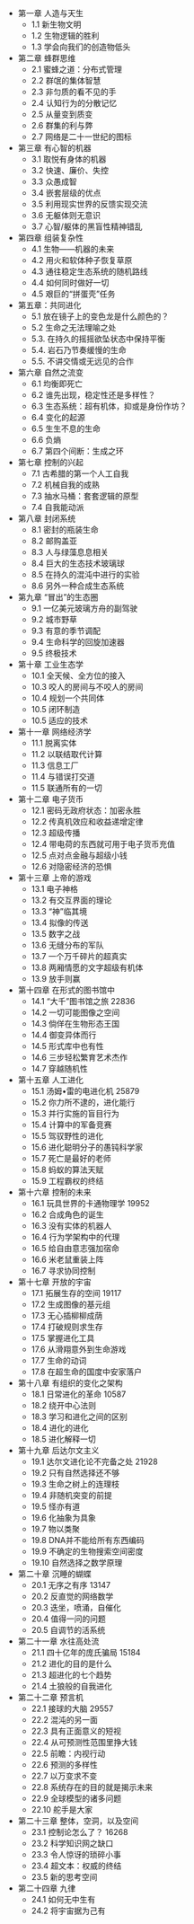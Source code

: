 -   第一章 人造与天生
    -   1.1 新生物文明
    -   1.2 生物逻辑的胜利
    -   1.3 学会向我们的创造物低头
-   第二章 蜂群思维
    -   2.1 蜜蜂之道：分布式管理
    -   2.2 群氓的集体智慧
    -   2.3 非匀质的看不见的手
    -   2.4 认知行为的分散记忆
    -   2.5 从量变到质变
    -   2.6 群集的利与弊
    -   2.7 网络是二十一世纪的图标
-   第三章 有心智的机器
    -   3.1 取悦有身体的机器
    -   3.2 快速、廉价、失控
    -   3.3 众愚成智
    -   3.4 嵌套层级的优点
    -   3.5 利用现实世界的反馈实现交流
    -   3.6 无躯体则无意识
    -   3.7 心智/躯体的黑盲性精神错乱
-   第四章 组装复杂性
    -   4.1 生物——机器的未来
    -   4.2 用火和软体种子恢复草原
    -   4.3 通往稳定生态系统的随机路线
    -   4.4 如何同时做好一切
    -   4.5 艰巨的“拼蛋壳”任务
-   第五章：共同进化
    -   5.1 放在镜子上的变色龙是什么颜色的？
    -   5.2 生命之无法理喻之处
    -   5.3. 在持久的摇摇欲坠状态中保持平衡
    -   5.4. 岩石乃节奏缓慢的生命
    -   5.5. 不讲交情或无远见的合作
-   第六章 自然之流变
    -   6.1 均衡即死亡
    -   6.2 谁先出现，稳定性还是多样性？
    -   6.3 生态系统：超有机体，抑或是身份作坊？
    -   6.4 变化的起源
    -   6.5 生生不息的生命
    -   6.6 负熵
    -   6.7 第四个间断：生成之环
-   第七章 控制的兴起
    -   7.1 古希腊的第一个人工自我
    -   7.2 机械自我的成熟
    -   7.3 抽水马桶：套套逻辑的原型
    -   7.4 自我能动派
-   第八章 封闭系统
    -   8.1 密封的瓶装生命
    -   8.2 邮购盖亚
    -   8.3 人与绿藻息息相关
    -   8.4 巨大的生态技术玻璃球
    -   8.5 在持久的混沌中进行的实验
    -   8.6 另外一种合成生态系统
-   第九章 “冒出”的生态圈
    -   9.1 一亿美元玻璃方舟的副驾驶
    -   9.2 城市野草
    -   9.3 有意的季节调配
    -   9.4 生命科学的回旋加速器
    -   9.5 终极技术
-   第十章 工业生态学
    -   10.1 全天候、全方位的接入
    -   10.3 咬人的房间与不咬人的房间
    -   10.4 规划一个共同体
    -   10.5 闭环制造
    -   10.5 适应的技术
-   第十一章 网络经济学
    -   11.1 脱离实体
    -   11.2 以联结取代计算
    -   11.3 信息工厂
    -   11.4 与错误打交道
    -   11.5 联通所有的一切
-   第十二章 电子货币
    -   12.1 密码无政府状态：加密永胜
    -   12.2 传真机效应和收益递增定律
    -   12.3 超级传播
    -   12.4 带电荷的东西就可用于电子货币充值
    -   12.5 点对点金融与超级小钱
    -   12.6 对隐密经济的恐惧
-   第十三章 上帝的游戏
    -   13.1 电子神格
    -   13.2 有交互界面的理论
    -   13.3 “神”临其境
    -   13.4 拟像的传送
    -   13.5 数字之战
    -   13.6 无缝分布的军队
    -   13.7 一个万千碎片的超真实
    -   13.8 两厢情愿的文字超级有机体
    -   13.9 放手则赢
-   第十四章 在形式的图书馆中
    -   14.1 “大千”图书馆之旅	22836
    -   14.2 一切可能图像之空间
    -   14.3 倘佯在生物形态王国
    -   14.4 御变异体而行
    -   14.5 形式库中也有性
    -   14.6 三步轻松繁育艺术杰作
    -   14.7 穿越随机性
-   第十五章 人工进化
    -   15.1 汤姆•雷的电进化机	25879
    -   15.2 你力所不逮的，进化能行
    -   15.3 并行实施的盲目行为
    -   15.4 计算中的军备竞赛
    -   15.5 驾驭野性的进化
    -   15.6 进化聪明分子的愚钝科学家
    -   15.7 死亡是最好的老师
    -   15.8 蚂蚁的算法天赋
    -   15.9 工程霸权的终结
-   第十六章 控制的未来
    -   16.1 玩具世界的卡通物理学	19952
    -   16.2 合成角色的诞生
    -   16.3 没有实体的机器人
    -   16.4 行为学架构中的代理
    -   16.5 给自由意志强加宿命
    -   16.6 米老鼠重装上阵
    -   16.7 寻求协同控制
-   第十七章 开放的宇宙
    -   17.1 拓展生存的空间	19117
    -   17.2 生成图像的基元组
    -   17.3 无心插柳柳成荫
    -   17.4 打破规则求生存
    -   17.5 掌握进化工具
    -   17.6 从滑翔意外到生命游戏
    -   17.7 生命的动词
    -   17.8 在超生命的国度中安家落户
-   第十八章 有组织的变化之架构
    -   18.1 日常进化的革命	10587
    -   18.2 绕开中心法则
    -   18.3 学习和进化之间的区别
    -   18.4 进化的进化
    -   18.5 进化解释一切
-   第十九章 后达尔文主义
    -   19.1 达尔文进化论不完备之处 21928
    -   19.2 只有自然选择还不够
    -   19.3 生命之树上的连理枝
    -   19.4 非随机突变的前提
    -   19.5 怪亦有道
    -   19.6 化抽象为具象
    -   19.7 物以类聚
    -   19.8 DNA并不能给所有东西编码
    -   19.9 不确定的生物搜索空间密度
    -   19.10 自然选择之数学原理
-   第二十章 沉睡的蝴蝶
    -   20.1 无序之有序	13147
    -   20.2 反直觉的网络数学
    -   20.3 迭坐，喷涌，自催化
    -   20.4 值得一问的问题
    -   20.5 自调节的活系统
-   第二十一章 水往高处流
    -   21.1 四十亿年的庞氏骗局	15184
    -   21.2 进化的目的是什么
    -   21.3 超进化的七个趋势
    -   21.4 土狼般的自我进化
-   第二十二章 预言机
    -   22.1 接球的大脑	29557
    -   22.2 混沌的另一面
    -   22.3 具有正面意义的短视
    -   22.4 从可预测性范围里挣大钱
    -   22.5 前瞻：内视行动
    -   22.6 预测的多样性
    -   22.7 以万变求不变
    -   22.8 系统存在的目的就是揭示未来
    -   22.9 全球模型的诸多问题
    -   22.10 舵手是大家
-   第二十三章 整体，空洞，以及空间
    -   23.1 控制论怎么了？	16268
    -   23.2 科学知识网之缺口
    -   23.3 令人惊讶的琐碎小事
    -   23.4 超文本：权威的终结
    -   23.5 新的思考空间
-   第二十四章 九律
    -   24.1 如何无中生有
    -   24.2 将宇宙据为己有
